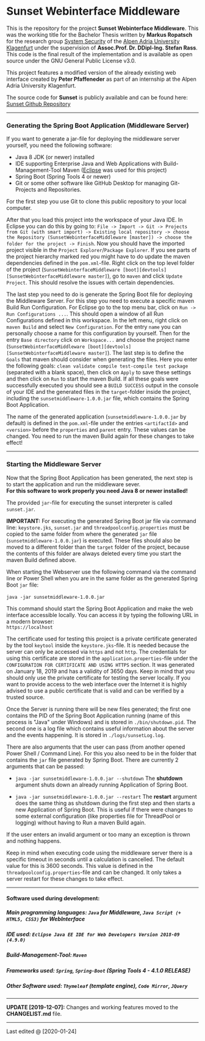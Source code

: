 # Sunset Webinterface Middleware

This is the repository for the project **Sunset Webinterface Middleware**. This was the working title for the Bachelor Thesis written by **Markus Ropatsch** for the research group [System Security](https://www.syssec.at/en/) of the [Alpen Adria University Klagenfurt](https://www.aau.at/en/) under the supervision of **Assoc.Prof. Dr. DDipl-Ing. Stefan Rass**. This code is the final result of the implementation and is available as open source under the GNU General Public License v3.0.

This project features a modified version of the already existing web interface created by **Peter Pfaffeneder** as part of an internship at the Alpen Adria University Klagenfurt.

The source code for **Sunset** is publicly available and can be found here: [Sunset Github Repository](https://github.com/stefan-rass/sunset-ffapl)

---

### Generating the Spring Boot Application (Middleware Server)

If you want to generate a jar-file for deploying the middleware server yourself, you need the following software:

* Java 8 JDK (or newer) installed
* IDE supporting Enterprise Java and Web Applications with Build-Management-Tool Maven ([Eclipse](https://www.eclipse.org/downloads/packages/release/2019-12/r/eclipse-ide-enterprise-java-developers) was used for this project)
* Spring Boot (Spring Tools 4 or newer)
* Git or some other software like GitHub Desktop for managing Git-Projects and Repositories.

For the first step you use Git to clone this public repository to your local computer. 

After that you load this project into the workspace of your Java IDE. In Eclipse you can do this by going to: `File -> Import -> Git -> Projects from Git (with smart import) -> Existing local repository -> choose the Repository (SunsetWebinterfaceMiddleware [master]) -> choose the folder for the project -> Finish`. Now you should have the imported project visible in the `Project Explorer`/`Package Explorer`. If you see parts of the project hierarchy marked red you might have to do update the maven dependencies defined in the `pom.xml`-file. Right click on the top level folder of the project (`SunsetWebinterfaceMiddleware [boot][devtools][SunsetWebinterfaceMiddleware master]`), go to `maven` and click `Update Project`. This should resolve the issues with certain dependencies.

The last step you need to do is generate the Spring Boot file for deploying the Middleware Server. For this step you need to execute a specific maven Build Run Configuration. For Eclipse go to the top menu bar, click on `Run -> Run Configurations ...`. This should open a window of all Run Configurations defined in this workspace. In the left menu, right click on `maven Build` and select `New Configuration`. For the entry `name` you can personally choose a name for this configuration by yourself. Then for the entry `Base directory` click on `Workspace...` and choose the project name (`SunsetWebinterfaceMiddleware [boot][devtools][SunsetWebinterfaceMiddleware master]`). The last step is to define the `Goals` that maven should consider when generating the files. Here you enter the following goals: `clean validate compile test-compile test package` (separated with a blank space), then click on `Apply` to save these settings and then click on `Run` to start the maven Build. If all these goals were successfully executed you should see a `BUILD SUCCESS` output in the console of your IDE and the generated files in the `target`-folder inside the project, including the `sunsetmiddleware-1.0.0.jar` file, which contains the Spring Boot Application. 

The name of the generated application (`sunsetmiddleware-1.0.0.jar` by default) is defined in the `pom.xml`-file under the entries `<artifactId>` and `<version>` before the `properties` and `parent` entry. These values can be changed. You need to run the maven Build again for these changes to take effect!

---

### Starting the Middleware Server

Now that the Spring Boot Application has been generated, the next step is to start the application and run the middleware sever.<br/> 
**For this software to work properly you need Java 8 or newer installed!**

The provided `jar`-file for executing the sunset interpreter is called `sunset.jar`.

**IMPORTANT:** For executing the generated Spring Boot jar file via command line: `keystore.jks`, `sunset.jar` and `threadpoolconfig.properties` must be copied to the same folder from where the generated `jar` file (`sunsetmiddleware-1.0.0.jar`) is executed. These files should also be moved to a different folder than the `target` folder of the project, because the contents of this folder are always deleted every time you start the maven Build defined above. 

When starting the Webserver use the following command via the command line or Power Shell when you are in the same folder as the generated Spring Boot `jar` file:<br/><br/> `java -jar sunsetmiddleware-1.0.0.jar`<br/>

This command should start the Spring Boot Application and make the web interface accessible locally. You can access it by typing the following URL in a modern browser:<br/>`https://localhost`<br/>

The certificate used for testing this project is a private certificate generated by the tool `keytool` inside the `keystore.jks`-file. It is needed because the server can only be accessed via `https` and not `http`. The credentials for using this certificate are stored in the `application.properties`-file under the `CONFIGURATION FOR CERTIFICATE AND USING HTTPS` section. It was generated on January 18, 2019 and has a validity of 3650 days. Keep in mind that you should only use the private certificate for testing the server locally. If you want to provide access to the web interface over the Internet it is highly advised to use a public certificate that is valid and can be verified by a trusted source.

Once the Server is running there will be new files generated; the first one contains the PID of the Spring Boot Application running (name of this process is "Java" under Windows) and is stored in `./bin/shutdown.pid`. The second one is a log file which contains useful information about the server and the events happening. It is stored in `./logs/sunsetLog.log`.

There are also arguments that the user can pass (from another opened Power Shell / Command Line). For this you also need to be in the folder that contains the `jar` file generated by Spring Boot. There are currently 2 arguments that can be passed:<br/>

* `java -jar sunsetmiddleware-1.0.0.jar --shutdown` The **shutdown** argument shuts down an already running Application of Spring Boot.


* `java -jar sunsetmiddleware-1.0.0.jar --restart` The **restart** argument does the same thing as shutdown during the first step and then starts a new Application of Spring Boot. This is useful if there were changes to some external configuration (like properties file for ThreadPool or logging) without having to Run a maven Build again.

If the user enters an invalid argument or too many an exception is thrown and nothing happens.

Keep in mind when executing code using the middleware server there is a specific timeout in seconds until a calculation is cancelled. The default value for this is 3600 seconds. This value is defined in the `threadpoolconfig.properties`-file and can be changed. It only takes a server restart for these changes to take effect.

---

#### Software used during development:

##### Main programming languages: `Java` for Middleware, `Java Script (+ HTML5, CSS3)` for WebInterface
##### IDE used: `Eclipse Java EE IDE for Web Developers Version 2018-09 (4.9.0)`
##### Build-Management-Tool: `Maven`
##### Frameworks used: `Spring`, `Spring-Boot` (Spring Tools 4 - 4.1.0 RELEASE)
##### Other Software used: `Thymeleaf` (template engine), `Code Mirror`, `JQuery`

---

**UPDATE [2019-12-07]:** Changes and working features moved to the **CHANGELIST.md** file.

---

Last edited @ [2020-01-24]
